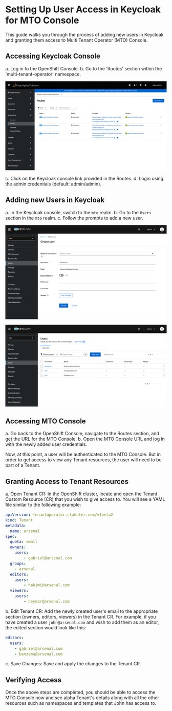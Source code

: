 # Setting Up User Access in Keycloak for MTO Console

This guide walks you through the process of adding new users in Keycloak and granting them access to Multi Tenant Operator (MTO) Console.

## Accessing Keycloak Console

a. Log in to the OpenShift Console.
b. Go to the 'Routes' section within the 'multi-tenant-operator' namespace.

![openshift-routes](../images/openshift-routes.png)

c. Click on the Keycloak console link provided in the Routes.
d. Login using the admin credentials (default: admin/admin).

## Adding new Users in Keycloak

a. In the Keycloak console, switch to the `mto` realm.
b. Go to the `Users` section in the `mto` realm.
c. Follow the prompts to add a new user.

![keycloak-new-user](../images/keycloak-new-user.png)

![keycloak-users](../images/keycloak-users.png)

## Accessing MTO Console

a. Go back to the OpenShift Console, navigate to the Routes section, and get the URL for the MTO Console.
b. Open the MTO Console URL and log in with the newly added user credentials.

Now, at this point, a user will be authenticated to the MTO Console. But in order to get access to view any Tenant resources, the user will need to be part of a Tenant.

## Granting Access to Tenant Resources

a. Open Tenant CR: In the OpenShift cluster, locate and open the Tenant Custom Resource (CR) that you wish to give access to. You will see a YAML file similar to the following example:

```yaml
apiVersion: tenantoperator.stakater.com/v1beta2
kind: Tenant
metadata:
  name: arsenal
spec:
  quota: small
  owners:
    users:
        - gabriel@arsenal.com
  groups:
    - arsenal
  editors:
    users:
        - hakimi@arsenal.com
  viewers:
    users:
        - neymar@arsenal.com
```

b. Edit Tenant CR: Add the newly created user's email to the appropriate section (owners, editors, viewers) in the Tenant CR. For example, if you have created a user `john@arsenal.com` and wish to add them as an editor, the edited section would look like this:

```yaml
editors:
  users:
    - gabriel@arsenal.com
    - benzema@arsenal.com
```

c. Save Changes: Save and apply the changes to the Tenant CR.

## Verifying Access

Once the above steps are completed, you should be able to access the MTO Console now and see alpha Tenant's details along with all the other resources such as namespaces and templates that John has access to.
